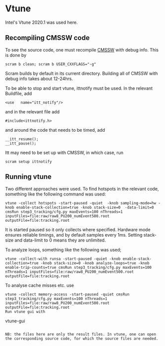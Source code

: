 # Vtune 

Intel's Vtune 2020.1 was used here. 

## Recompiling CMSSW code 
To see the source code, one must recompile [CMSSW](https://github.com/cms-sw/cmssw)  with debug info. This is done by 
```
scram b clean; scram b USER_CXXFLAGS="-g"
``` 
Scram builds by default in its current directory. Building all of CMSSW with debug info takes about 12-24hrs.

To be able to stop and start vtune, ittnotify must be used. In the relevant Buildfile, add
```
<use   name="itt_notify"/> 
```
and in the relevant file add 
```
#include<ittnotify.h> 
``` 
and around the code that needs to be timed, add 
```
__itt_resume();
__itt_pause(); 
``` 

Itt may need to be set up with CMSSW, in which case, run 
```
scram setup ittnotify
``` 


## Running vtune 
Two different approaches were used. To find hotspots in the relevant code, something like the following command was used: 
```
vtune -collect hotspots -start-paused -quiet  -knob sampling-mode=hw -knob enable-stack-collection=true -knob stack-size=0  -data-limit=0 cmsRun step3_tracking/cfg.py maxEvents=100 nThreads=1 inputFiles=file:raw/raw8_PU200_numEvent500.root outputFile=file:tracking.root
```
It is started paused so it only collects where specified. Hardware mode ensures reliable timings, and by default samples every 1ms. Setting stack-size and data-limit to 0 means they are unlimited. 

To analyze loops, something like the following was used; 
```
vtune -collect-with runsa -start-paused -quiet -knob enable-stack-collection=true -knob stack-size=0 -knob analyze-loops=true -knob enable-trip-counts=true cmsRun step3_tracking/cfg.py maxEvents=100 nThreads=1 inputFiles=file:raw/raw8_PU200_numEvent500.root outputFile=file:tracking.root
``` 

To analyse cache misses etc. use
``` 
vtune -collect memory-access -start-paused -quiet cmsRun step3_tracking/cfg.py maxEvents=100 nThreads=1 inputFiles=file:raw/raw8_PU200_numEvent500.root outputFile=file:tracking.root
Run vtune gui with 
```
vtune-gui
``` 

NB: the files here are only the result files. In vtune, one can open the corresponding source code, for which the source files are needed.  
